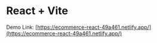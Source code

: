 # React + Vite

Demo Link: [https://ecommerce-react-49a461.netlify.app/](https://ecommerce-react-49a461.netlify.app/) 
